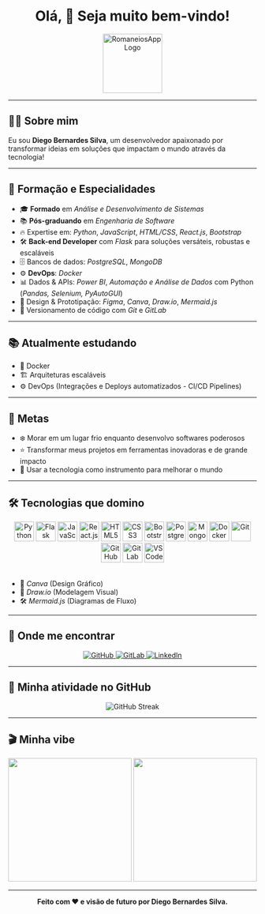 <h1 align="center">Olá, 👋 Seja muito bem-vindo!</h1>

<p align="center">
  <img src="https://raw.githubusercontent.com/diegobernardessv/RomaneiosApp/main/Romaneiosapp_logo.PNG" height="120" alt="RomaneiosApp Logo"/>
</p>

---

## 👨‍💻 Sobre mim

Eu sou **Diego Bernardes Silva**, um desenvolvedor apaixonado por transformar ideias em soluções que impactam o mundo através da tecnologia!

---

## 🧠 Formação e Especialidades

- 🎓 **Formado** em *Análise e Desenvolvimento de Sistemas*  
- 📚 **Pós-graduando** em *Engenharia de Software*  
- 🔥 Expertise em: *Python*, *JavaScript*, *HTML/CSS*, *React.js*, *Bootstrap*
- 🛠️ **Back-end Developer** com *Flask* para soluções versáteis, robustas e escaláveis
- 🗄️ Bancos de dados: *PostgreSQL*, *MongoDB*
- ⚙️ **DevOps**: *Docker*
- 📊 Dados & APIs: *Power BI*, *Automação e Análise de Dados* com Python (*Pandas, Selenium, PyAutoGUI*)
- 🎨 Design & Prototipação: *Figma*, *Canva*, *Draw.io*, *Mermaid.js*
- 🧹 Versionamento de código com *Git* e *GitLab*

---

## 📚 Atualmente estudando

- 🐳 Docker
- 🏗️ Arquiteturas escaláveis
- ⚙️ DevOps (Integrações e Deploys automatizados - CI/CD Pipelines)

---

## 🎯 Metas

- ❄️ Morar em um lugar frio enquanto desenvolvo softwares poderosos
- ⭐ Transformar meus projetos em ferramentas inovadoras e de grande impacto
- 🚀 Usar a tecnologia como instrumento para melhorar o mundo

---

## 🛠️ Tecnologias que domino

<div align="center">
  <img src="https://cdn.jsdelivr.net/gh/devicons/devicon/icons/python/python-original.svg" height="40" alt="Python" />
  <img src="https://cdn.jsdelivr.net/gh/devicons/devicon/icons/flask/flask-original.svg" height="40" alt="Flask" />
  <img src="https://cdn.jsdelivr.net/gh/devicons/devicon/icons/javascript/javascript-original.svg" height="40" alt="JavaScript" />
  <img src="https://cdn.jsdelivr.net/gh/devicons/devicon/icons/react/react-original.svg" height="40" alt="React.js" />
  <img src="https://cdn.jsdelivr.net/gh/devicons/devicon/icons/html5/html5-original.svg" height="40" alt="HTML5" />
  <img src="https://cdn.jsdelivr.net/gh/devicons/devicon/icons/css3/css3-original.svg" height="40" alt="CSS3" />
  <img src="https://cdn.jsdelivr.net/gh/devicons/devicon/icons/bootstrap/bootstrap-original.svg" height="40" alt="Bootstrap" />
  <img src="https://cdn.jsdelivr.net/gh/devicons/devicon/icons/postgresql/postgresql-original.svg" height="40" alt="PostgreSQL" />
  <img src="https://cdn.jsdelivr.net/gh/devicons/devicon/icons/mongodb/mongodb-original.svg" height="40" alt="MongoDB" />
  <img src="https://cdn.jsdelivr.net/gh/devicons/devicon/icons/docker/docker-original.svg" height="40" alt="Docker" />
  <img src="https://cdn.jsdelivr.net/gh/devicons/devicon/icons/git/git-original.svg" height="40" alt="Git" />
  <img src="https://cdn.jsdelivr.net/gh/devicons/devicon/icons/github/github-original.svg" height="40" alt="GitHub" />
  <img src="https://cdn.jsdelivr.net/gh/devicons/devicon/icons/gitlab/gitlab-original.svg" height="40" alt="GitLab" />
  <img src="https://cdn.jsdelivr.net/gh/devicons/devicon/icons/vscode/vscode-original.svg" height="40" alt="VSCode" />
</div>

<br>

- 🎨 *Canva* (Design Gráfico)
- 🧩 *Draw.io* (Modelagem Visual)
- 🛠️ *Mermaid.js* (Diagramas de Fluxo)

---

## 🔗 Onde me encontrar

<p align="center">
  <a href="https://github.com/diegobernardessv/diegobernardessv.git" target="_blank">
    <img src="https://img.shields.io/badge/GitHub-000?style=for-the-badge&logo=github&logoColor=white" alt="GitHub" />
  </a>
  <a href="https://gitlab.com/diegobernardessv" target="_blank">
    <img src="https://img.shields.io/badge/GitLab-FC6D26?style=for-the-badge&logo=gitlab&logoColor=white" alt="GitLab" />
  </a>
  <a href="https://www.linkedin.com/feed/update/urn:li:activity:7319077828354809859/" target="_blank">
    <img src="https://img.shields.io/badge/LinkedIn-0077B5?style=for-the-badge&logo=linkedin&logoColor=white" alt="LinkedIn" />
  </a>
</p>

---

## 🧠 Minha atividade no GitHub

<p align="center">
  <img src="https://streak-stats.demolab.com/?user=diegobernardessv&theme=dark&hide_border=true&date_format=j%20M%5B%20Y%5D" alt="GitHub Streak" />
</p>

---

## 🎬 Minha vibe

<div align="center">
  <img src="https://media2.giphy.com/media/v1.Y2lkPTc5MGI3NjExdTltdjJ5b3l4N253Z3lvcjcxbjFiaDBjaGc4c3MwMmJjMDAxamE5YSZlcD12MV9pbnRlcm5hbF9naWZfYnlfaWQmY3Q9Zw/NaDfUq0PoLm7UAtUu1/giphy.gif" height="250" />
  <img src="https://media3.giphy.com/media/v1.Y2lkPTc5MGI3NjExdDgyY29ydXNqZDI1a2Y5czBncHo5dnp2azZsY3V0enh5Zjk5aGIxeSZlcD12MV9pbnRlcm5hbF9naWZfYnlfaWQmY3Q9Zw/kIGGOdvMaMjGE/giphy.gif" height="250" />
</div>

---

<p align="center">
  <strong>Feito com ❤️ e visão de futuro por Diego Bernardes Silva.</strong>
</p>



  
      
  
  
      
  


  



###
